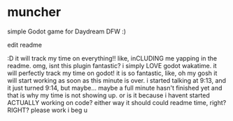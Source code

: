 # muncher
simple Godot game for Daydream DFW :)

edit readme

:D it will track my time on everything!! like, inCLUDING me yapping in the readme. omg, isnt this plugin fantastic?
i simply LOVE godot wakatime. it will perfectly track my time on godot! it is so fantastic, like, oh my gosh
it will start working as soon as this minute is over. i started talking at 9:13, and it just turned 9:14, but maybe...
maybe a full minute hasn't finished yet and that is why my time is not showing up. or is it because i havent started 
ACTUALLY working on code? either way it should could readme time, right? RIGHT? please work i beg u
